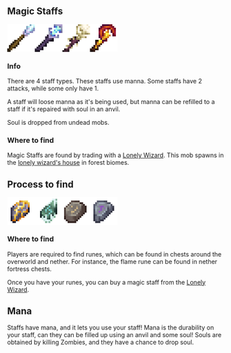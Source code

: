 
## Magic Staffs
<div style="display: flex; align-items: center;">
  <img src="/Main/assets/staff.png" alt="Example Image" width="64">
  <img src="/Main/assets/ice_staff.png" alt="Example Image" width="64">
  <img src="/Main/assets/flender_staff.png" alt="Example Image" width="64">
  <img src="/Main/assets/flame_staff.png" alt="Example Image" width="64">
</div>

### Info
There are 4 staff types. These staffs use manna. Some staffs have 2 attacks, while some only have 1.

A staff will loose manna as it's being used, but manna can be refilled to a staff if it's repaired with soul in an anvil.

Soul is dropped from undead mobs.
### Where to find
Magic Staffs are found by trading with a [Lonely Wizard](/Main/Wiki/mobs.html#lonely-wizard). This mob spawns in the [lonely wizard's house](/Main/Wiki/structures.html#lonely-wizard-s-house) in forest biomes.
## Process to find
<div style="display: flex; align-items: center;">
    <img src="/Main/assets/upgraded_flame_rune.png" alt="Example Image" width="64">
    <img src="/Main/assets/upgraded_ice_rune.png" alt="Example Image" width="64">
    <img src="/Main/assets/rune.png" alt="Example Image" width="64">
    <img src="/Main/assets/protection_rune.png" alt="Example Image" width="64">
</div>

### Where to find
Players are required to find runes, which can be found in chests around the overworld and nether. For instance, the flame rune can be found in nether fortress chests.

Once you have your runes, you can buy a magic staff from the [Lonely Wizard](/Main/Wiki/mobs.html#lonely-wizard).

<Trading :tiers="[
  {
    label: 'Level 1 - Novice',
    buttons: [
      {
        inputItems: [{ image: 'rune', quantity: 3, toolTip: 'Basic Rune' }],
        outputItem: { image: 'staff', toolTip: 'Staff' },
      },
    ],
  },
  {
    label: 'Level 2 - Apprentice',
    buttons: [
      {
        inputItems: [{ image: 'rune', quantity: 2, toolTip: 'Basic Rune' }, { image: 'upgraded_ice_rune', toolTip: 'Ice Rune' }],
        outputItem: { image: 'ice_staff', toolTip: 'Staff' },
      },
    ],
  },
  {
    label: 'Level 3 - Journeyman',
    buttons: [
      {
        inputItems: [{ image: 'rune', quantity: 2, toolTip: 'Basic Rune' }, { image: 'upgraded_flame_rune', toolTip: 'Flame Rune' }],
        outputItem: { image: 'flame_staff', toolTip: 'Staff' },
      },
    ],
  },
  {
    label: 'Level 4 - Expert',
    buttons: [
      {
        inputItems: [{ image: 'rune', quantity: 3, toolTip: 'Basic Rune' }, { image: 'protection_rune', toolTip: 'Flender Rune' }],
        outputItem: { image: 'flender_staff', toolTip: 'Staff' },
      },
    ],
  },
]" />


## Mana
Staffs have mana, and it lets you use your staff! Mana is the durability on your staff, can they can be filled up using an anvil and some soul!
Souls are obtained by killing Zombies, and they have a chance to drop soul.
<Anvil
  :inputItems="[
    ['staff', 'ice_staff', 'flender_staff', 'flame_staff'],
    ['soul_star']
  ]"
  :inputTooltips="[
    `Staff`,
    `Soul Star`
  ]"
  :outputItems="['staff', 'ice_staff', 'flender_staff', 'flame_staff']"
  :outputTooltip="`Staff`"
  imageBetweenInputs="/Main/assets/UI/anvil_addition.png"
  :cycleInterval="1500"
/>
